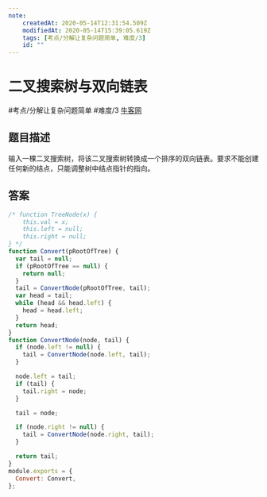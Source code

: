 ```yaml
---
note:
    createdAt: 2020-05-14T12:31:54.509Z
    modifiedAt: 2020-05-14T15:39:05.619Z
    tags: [考点/分解让复杂问题简单, 难度/3]
    id: ""
---
```

# 二叉搜索树与双向链表
#考点/分解让复杂问题简单 #难度/3 [牛客网](https://www.nowcoder.com/practice/947f6eb80d944a84850b0538bf0ec3a5?tpId=13&tqId=11179&tPage=1&rp=1&ru=/ta/coding-interviews&qru=/ta/coding-interviews/question-ranking)
<!-- @crossnote.comment "id":"973954e0-982a-4509-95c3-c937844d5a0a" --> 
## 题目描述
输入一棵二叉搜索树，将该二叉搜索树转换成一个排序的双向链表。要求不能创建任何新的结点，只能调整树中结点指针的指向。

## 答案

```javascript
/* function TreeNode(x) {
    this.val = x;
    this.left = null;
    this.right = null;
} */
function Convert(pRootOfTree) {
  var tail = null;
  if (pRootOfTree == null) {
    return null;
  }
  tail = ConvertNode(pRootOfTree, tail);
  var head = tail;
  while (head && head.left) {
    head = head.left;
  }
  return head;
}
function ConvertNode(node, tail) {
  if (node.left != null) {
    tail = ConvertNode(node.left, tail);
  }

  node.left = tail;
  if (tail) {
    tail.right = node;
  }

  tail = node;

  if (node.right != null) {
    tail = ConvertNode(node.right, tail);
  }

  return tail;
}
module.exports = {
  Convert: Convert,
};
```
